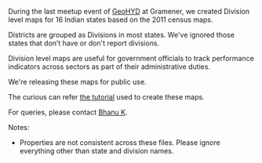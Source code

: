 During the last meetup event of [GeoHYD](https://www.meetup.com/GeoHYD/events/255665421/) at Gramener, we created Division level maps for 16 Indian states based on the 2011 census maps.

Districts are grouped as Divisions in most states. We've ignored those states that don’t have or don't report divisions.

Division level maps are useful for government officials to track performance indicators across sectors as part of their administrative duties.

We're releasing these maps for public use.

The curious can refer [the tutorial](https://docs.google.com/document/d/1MVF7sIh3GChQiS60pHs3hUP0RW3EPRqus72aGQ-DFeo/edit?usp=sharing) used to create these maps.

For queries, please contact [Bhanu K](talk2kish@gmail.com).

Notes:

- Properties are not consistent across these files. Please ignore everything other than state and division names.
